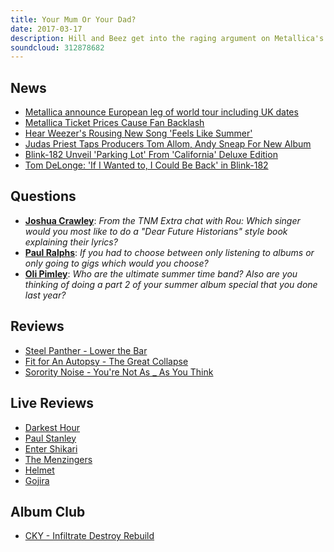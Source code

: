 ```yaml
---
title: Your Mum Or Your Dad?
date: 2017-03-17
description: Hill and Beez get into the raging argument on Metallica's ticket prices, new tracks from Weezer and Blink 182, the ultimate summer bands, new albums from Steel Panther, Sorority Noise and Fit For An Autopsy, there's gig reviews from Gojira/Code Orange/Car Bomb and Helmet in the UK and Enter Shikari, The Menzingers, Darkest Hour and Paul Stanley's Soul Station in the States and our Album Club is on CKY's Infiltrate.Rebuild.Destroy. Yup, this show is stacked and it'll make you never look at your parents in the same way again.
soundcloud: 312878682
---
```


## News

* [Metallica announce European leg of world tour including UK dates](http://www.nme.com/news/music/metallica-announce-huge-european-tour-including-uk-dates-2019299)
* [Metallica Ticket Prices Cause Fan Backlash](http://www.metaltalk.net/news_seventeen/metallica_ticket_price_outrage.php)
* [Hear Weezer's Rousing New Song 'Feels Like Summer'](http://www.rollingstone.com/music/news/hear-weezers-rousing-new-song-feels-like-summer-w472373)
* [Judas Priest Taps Producers Tom Allom, Andy Sneap For New Album](http://www.blabbermouth.net/news/judas-priest-taps-producers-tom-allom-andy-sneap-for-new-album/)
* [Blink-182 Unveil 'Parking Lot' From 'California' Deluxe Edition](http://loudwire.com/blink-182-new-song-parking-lot-california-deluxe-edition/)
* [Tom DeLonge: 'If I Wanted to, I Could Be Back' in Blink-182](http://loudwire.com/tom-delonge-if-i-wanted-back-in-blink-182-period-of-days/)

## Questions

* **[Joshua Crawley](https://www.facebook.com/thatsnotmetalpodcast/photos/a.1814755825417620.1073741828.1814737015419501/2069146753311858/?type=3&comment_id=2069151026644764&comment_tracking=%7B%22tn%22%3A%22R9%22%7D)**: _From the TNM Extra chat with Rou: Which singer would you most like to do a "Dear Future Historians" style book explaining their lyrics?_
* **[Paul Ralphs](https://www.facebook.com/thatsnotmetalpodcast/photos/a.1814755825417620.1073741828.1814737015419501/2069146753311858/?type=3&comment_id=2069172413309292&comment_tracking=%7B%22tn%22%3A%22R9%22%7D)**: _If you had to choose between only listening to albums or only going to gigs which would you choose?_
* **[Oli Pimley](https://www.facebook.com/thatsnotmetalpodcast/photos/a.1814755825417620.1073741828.1814737015419501/2069146753311858/?type=3&comment_id=2069177053308828&comment_tracking=%7B%22tn%22%3A%22R9%22%7D)**: _Who are the ultimate summer time band? Also are you thinking of doing a part 2 of your summer album special that you done last year?_

## Reviews

* [Steel Panther - Lower the Bar](https://itunes.apple.com/gb/album/lower-the-bar/id1159320170)
* [Fit for An Autopsy - The Great Collapse](https://itunes.apple.com/gb/album/the-great-collapse/id1199818739)
* [Sorority Noise - You're Not As **\_** As You Think](https://itunes.apple.com/gb/album/youre-not-as-as-you-think/id1193184164)

## Live Reviews

* [Darkest Hour](https://www.songkick.com/concerts/28883729-darkest-hour-at-regent-theater)
* [Paul Stanley](http://www.blabbermouth.net/news/kiss-paul-stanley-to-play-intimate-soul-station-l-a-gig-on-saturday/)
* [Enter Shikari](https://www.songkick.com/concerts/28803884-enter-shikari-at-roxy-theatre)
* [The Menzingers](https://www.songkick.com/concerts/28572039-menzingers-at-regent-theater)
* [Helmet](https://www.songkick.com/concerts/28201694-helmet-at-o2-academy-islington)
* [Gojira](https://www.songkick.com/concerts/28702259-gojira-at-o2-forum-kentish-town)

## Album Club

* [CKY - Infiltrate Destroy Rebuild](https://itunes.apple.com/gb/album/infiltrate-destroy-rebuild/id13120715)
